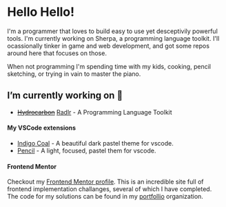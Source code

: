 # Hello Hello!
I'm a programmer that loves to build easy to use yet desceptivily powerful tools. I'm currently working on 
Sherpa, a programming language toolkit. I'll ocassionally tinker in game and web development, and got some
repos around here that focuses on those. 

When not programming I'm spending time with my kids, cooking, pencil sketching, or trying in vain to master the piano.

## I’m currently working on 🔭

- [~~Hydrocarbon~~](https://github.com/hydrocarbon-tk/hydrocarbon) [Radlr](https://github.com/acweathersby/radlr) - A Programming Language Toolkit

#### My VSCode extensions
- [Indigo Coal](https://www.github.com/acweathersby/indigo-coal) - A beautiful dark pastel theme for vscode.
- [Pencil](https://www.github.com/acweathersby/pencil) - A light, focused, pastel them for vscode.

#### Frontend Mentor

Checkout my [Frontend Mentor profile](https://www.frontendmentor.io/profile/acweathersby). This is an incredible site full of frontend implementation challanges, several of which I have completed. The code for my solutions can be found in my [portfollio](https://github.com/acw-portfolio) organization.


